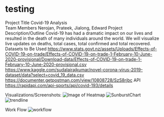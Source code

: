 # testing

Project Title 
Covid-19 Analysis  
Team Members
Nerojan, Prateek, Jialong, Edward
Project Description/Outline
Covid-19 has had a dramatic impact on our lives and resulted in the death of many individuals around the world. We will visualize live updates on deaths, total cases, total confirmed and total recovered.
Datasets to Be Used
https://www.stats.govt.nz/assets/Uploads/Effects-of-COVID-19-on-trade/Effects-of-COVID-19-on-trade-1-February-10-June-2020-provisional/Download-data/Effects-of-COVID-19-on-trade-1-February-10-June-2020-provisional.csv
https://www.kaggle.com/sudalairajkumar/novel-corona-virus-2019-dataset/data?select=covid_19_data.csv
https://documenter.getpostman.com/view/10808728/SzS8rjbc
API
https://rapidapi.com/api-sports/api/covid-193/details

Visualizations/Screenshots:
![Image of Heatmap](project_work_2_dynamic_visualization_Shortcut/images/wordheatmap.png)
![SunburstChart](project_work_2_dynamic_visualization_Shortcut/images/trendline.png)
![trendline](project_work_2_dynamic_visualization_Shortcut/images/top10.png)

Work Flow
![workflow](project_work_2_dynamic_visualization_Shortcut/images/flowchart.png)
